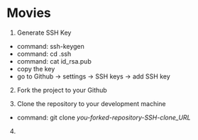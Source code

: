 Movies
======

1. Generate SSH Key
* command: ssh-keygen
* command: cd .ssh
* command: cat id_rsa.pub
* copy the key
* go to Github -> settings -> SSH keys -> add SSH key
2. Fork the project to your Github

3. Clone the repository to your development machine
* command: git clone *you-forked-repository-SSH-clone_URL*

4. 
